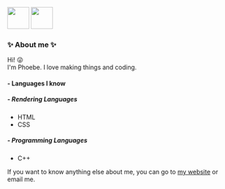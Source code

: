 <a href="https://phoebe-leong.github.io"><img src="https://avatars.githubusercontent.com/u/65205197?v=4" width="50px" height="50px"></a>
<a href="https://dev.to/phoebe-leong"><img src="https://d2fltix0v2e0sb.cloudfront.net/dev-badge.svg" width="50px" height="50px"></a>

### :sparkles: About me :sparkles:
Hi! 😜  
I'm Phoebe. I love making things and coding. 

#### - Languages I know
##### - Rendering Languages
- HTML
- CSS
##### - Programming Languages
- C++

If you want to know anything else about me, you can go to [my website](https://phoebe-leong.github.io) or email me.
